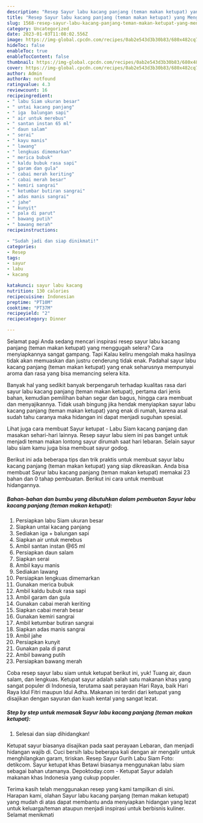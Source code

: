 ```yaml
---
description: "Resep Sayur labu kacang panjang (teman makan ketupat) yang Menggugah Selera, Buat Buka Puasa}"
title: "Resep Sayur labu kacang panjang (teman makan ketupat) yang Menggugah Selera, Buat Buka Puasa}"
slug: 1568-resep-sayur-labu-kacang-panjang-teman-makan-ketupat-yang-menggugah-selera-buat-buka-puasa
category: Uncategorized
date: 2023-01-03T11:08:02.556Z
image: https://img-global.cpcdn.com/recipes/0ab2e543d3b30b83/680x482cq70/sayur-labu-kacang-panjang-teman-makan-ketupat-foto-resep-utama.jpg
hideToc: false
enableToc: true
enableTocContent: false
thumbnail: https://img-global.cpcdn.com/recipes/0ab2e543d3b30b83/680x482cq70/sayur-labu-kacang-panjang-teman-makan-ketupat-foto-resep-utama.jpg
cover: https://img-global.cpcdn.com/recipes/0ab2e543d3b30b83/680x482cq70/sayur-labu-kacang-panjang-teman-makan-ketupat-foto-resep-utama.jpg
author: Admin
authorAv: notfound
ratingvalue: 4.3
reviewcount: 16
recipeingredient:
- " labu Siam ukuran besar"
- " untai kacang panjang"
- " iga  balungan sapi"
- " air untuk merebus"
- " santan instan 65 ml"
- " daun salam"
- " serai"
- " kayu manis"
- " lawang"
- " lengkuas dimemarkan"
- " merica bubuk"
- " kaldu bubuk rasa sapi"
- " garam dan gula"
- " cabai merah keriting"
- " cabai merah besar"
- " kemiri sangrai"
- " ketumbar butiran sangrai"
- " adas manis sangrai"
- " jahe"
- " kunyit"
- " pala di parut"
- " bawang putih"
- " bawang merah"
recipeinstructions:

- "Sudah jadi dan siap dinikmati!"
categories:
- Resep
tags:
- sayur
- labu
- kacang

katakunci: sayur labu kacang 
nutrition: 130 calories
recipecuisine: Indonesian
preptime: "PT10M"
cooktime: "PT37M"
recipeyield: "2"
recipecategory: Dinner

---
```



Selamat pagi Anda sedang mencari inspirasi resep sayur labu kacang panjang (teman makan ketupat) yang menggugah selera? Cara menyiapkannya sangat gampang. Tapi Kalau keliru mengolah maka hasilnya tidak akan memuaskan dan justru cenderung tidak enak. Padahal sayur labu kacang panjang (teman makan ketupat) yang enak seharusnya mempunyai aroma dan rasa yang bisa memancing selera kita.


Banyak hal yang sedikit banyak berpengaruh terhadap kualitas rasa dari sayur labu kacang panjang (teman makan ketupat), pertama dari jenis bahan, kemudian pemilihan bahan segar dan bagus, hingga cara membuat dan menyajikannya. Tidak usah bingung jika hendak menyiapkan sayur labu kacang panjang (teman makan ketupat) yang enak di rumah, karena asal sudah tahu caranya maka hidangan ini dapat menjadi suguhan spesial.

Lihat juga cara membuat Sayur ketupat - Labu Siam kacang panjang dan masakan sehari-hari lainnya. Resep sayur labu siem ini pas banget untuk menjadi teman makan lontong sayur dirumah saat hari lebaran. Selain sayur labu siam kamu juga bisa membuat sayur godog.


Berikut ini ada beberapa tips dan trik praktis untuk membuat sayur labu kacang panjang (teman makan ketupat) yang siap dikreasikan. Anda bisa membuat Sayur labu kacang panjang (teman makan ketupat) memakai 23 bahan dan 0 tahap pembuatan. Berikut ini cara untuk membuat hidangannya.

<!--inarticleads1-->

##### Bahan-bahan dan bumbu yang dibutuhkan dalam pembuatan Sayur labu kacang panjang (teman makan ketupat):

1. Persiapkan  labu Siam ukuran besar
1. Siapkan  untai kacang panjang
1. Sediakan  iga + balungan sapi
1. Siapkan  air untuk merebus
1. Ambil  santan instan @65 ml
1. Persiapkan  daun salam
1. Siapkan  serai
1. Ambil  kayu manis
1. Sediakan  lawang
1. Persiapkan  lengkuas dimemarkan
1. Gunakan  merica bubuk
1. Ambil  kaldu bubuk rasa sapi
1. Ambil  garam dan gula
1. Gunakan  cabai merah keriting
1. Siapkan  cabai merah besar
1. Gunakan  kemiri sangrai
1. Ambil  ketumbar butiran sangrai
1. Siapkan  adas manis sangrai
1. Ambil  jahe
1. Persiapkan  kunyit
1. Gunakan  pala di parut
1. Ambil  bawang putih
1. Persiapkan  bawang merah


Coba resep sayur labu siam untuk ketupat berikut ini, yuk! Tuang air, daun salam, dan lengkuas. Ketupat sayur adalah salah satu makanan khas yang sangat populer di Indonesia, terutama saat perayaan Hari Raya, baik Hari Raya Idul Fitri maupun Idul Adha. Makanan ini terdiri dari ketupat yang disajikan dengan sayuran dan kuah kental yang sangat lezat. 

<!--inarticleads2-->

##### Step by step untuk memasak Sayur labu kacang panjang (teman makan ketupat):


1. Selesai dan siap dihidangkan!

Ketupat sayur biasanya disajikan pada saat perayaan Lebaran, dan menjadi hidangan wajib di. Cuci bersih labu beberapa kali dengan air mengalir untuk menghilangkan garam, tiriskan. Resep Sayur Gurih Labu Siam Foto: detikcom. Sayur ketupat khas Betawi biasanya menggunakan labu siam sebagai bahan utamanya. Depoktoday.com - Ketupat Sayur adalah makanan khas Indonesia yang cukup populer. 

Terima kasih telah menggunakan resep yang kami tampilkan di sini. Harapan kami, olahan Sayur labu kacang panjang (teman makan ketupat) yang mudah di atas dapat membantu anda menyiapkan hidangan yang lezat untuk keluarga/teman ataupun menjadi inspirasi untuk berbisnis kuliner. Selamat menikmati
